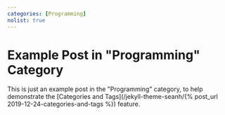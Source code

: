 ```yaml
---
categories: [Programming]
nolist: true
---
```


Example Post in "Programming" Category
======================================

This is just an example post in the "Programming" category,
to help demonstrate the [Categories and Tags](/jekyll-theme-seanh/{% post_url 2019-12-24-categories-and-tags %})
feature.
